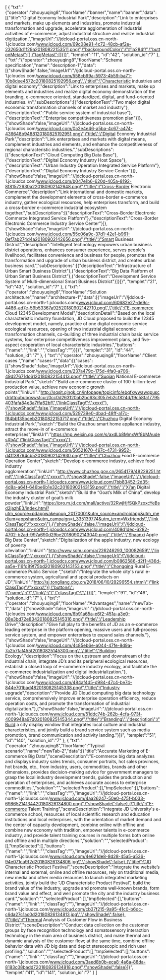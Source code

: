 [
	{
		"txt":"{\"operator\":\"zhouyuqing8\",\"floorName\":\"banner\",\"name\":\"banner\",\"data\":[{\"title\":\"Digital Economy Industrial Park\",\"description\":\"Link to enterprises and markets, make up elements and industries, promote industrial transformation and upgrade, accelerate agglomeration of industrial activities of e-commerce, adjust industrial structure and realize industrial digitization.\",\"imageUrl\":\"//jdcloud-portal.oss.cn-north-1.jcloudcs.com/www.jcloud.com/69c08e91-4c72-48cb-af2e-232650d1f29a20180822153511.png\",\"backgroundColor\":\"#1a284f\",\"buttonMetas\":[],\"tagMetas\":[]}]}",
		"templet":"11",
		"id":"42",
		"solution_id":"7"
	},
	{
		"txt":"{\"operator\":\"zhouyuqing8\",\"floorName\":\"Scheme specification\",\"name\":\"description-1\",\"data\":[{\"showShade\":false,\"imageUrl\":\"//jdcloud-portal.oss.cn-north-1.jcloudcs.com/www.jcloud.com/558cb99a-5973-4b59-ba71-10b8dee4572c20180825192956.png\",\"title\":\"Characteristic industries and digital economy\",\"description\":\"Link to enterprises and markets, make up elements and industries and realize digital economy demonstration of the branding, e-commerce oriented, standardized, digital, and fund-oriented industries. \\n\",\"subDescriptions\":[{\"descriptionText\":\"Two major digital economic transformation channels of market and industry\"},{\"descriptionText\":\"Public service system of industrial base\"},{\"descriptionText\":\"Enterprise competitiveness promotion plan\"}]},{\"showShade\":false,\"imageUrl\":\"//jdcloud-portal.oss.cn-north-1.jcloudcs.com/www.jcloud.com/0a2e4e46-a5ba-4c67-a474-436648b9488120180825192951.png\",\"title\":\"Digital Economy Industrial Park\",\"description\":\"Link enterprises and markets with digital means, complement industries and elements, and enhance the competitiveness of regional characteristic industries.\",\"subDescriptions\":[{\"descriptionText\":\"Cloud Computing Big Data Base\"},{\"descriptionText\":\"Digital Economy Industry Host Space\"},{\"descriptionText\":\"Urban Industry Operation Integrated Service Platform\"},{\"descriptionText\":\"Digital Economy Industry Service Center\"}]},{\"showShade\":false,\"imageUrl\":\"//jdcloud-portal.oss.cn-north-1.jcloudcs.com/www.jcloud.com/b047e1b6-620d-405a-8192-8f81572630a220180902142648.png\",\"title\":\"Cross-Border Electronic Commerce\",\"description\":\"Link international and domestic markets, complement the development elements of cross-border e-commerce industry, gather ecological resources, help enterprises transform, and build a cross-border e-commerce industrial ecosystem together.\",\"subDescriptions\":[{\"descriptionText\":\"Cross-Border Electronic Commerce Integrated Service Platform\"},{\"descriptionText\":\"Cross-Border Electronic Commerce Industry Service Center\"}]},{\"showShade\":false,\"imageUrl\":\"//jdcloud-portal.oss.cn-north-1.jcloudcs.com/www.jcloud.com/55c06a9c-37d1-42e1-b961-0ef7ab274d4a20180902142656.png\",\"title\":\"Smart Business District\",\"description\":\"Intelligent technology empowers urban business district operations, enhances consumer experience, serves people's livelihood, facilitates convenience and business for people, promotes the transformation and upgrade of urban business district, and creates urban business card.\",\"subDescriptions\":[{\"descriptionText\":\"Infrastructure of Urban Smart Business District\"},{\"descriptionText\":\"Big Data Platform of Urban Smart Business District\"},{\"descriptionText\":\"Development Service System of Multi-dimensional Smart Business District\"}]}]}",
		"templet":"21",
		"id":"43",
		"solution_id":"7"
	},
	{
		"txt":"{\"operator\":\"zhouyuqing8\",\"floorName\":\"Solution architecture\",\"name\":\"architecture-1\",\"data\":[{\"imageUrl\":\"//jdcloud-portal.oss.cn-north-1.jcloudcs.com/www.jcloud.com/60682e27-de9c-4486-ad7e-59b53367a92520180902142710.png\",\"title\":\"E-commerce Cloud 12345 Development Model\",\"descriptionDetail\":\"Based on the local characteristic industry foundation, JD Cloud proposed to build the 12345 development model, namely, practice of one digital economic service ecological resources, opening of two industrial digital economic transformation channels, co-building of three industrial chain basic service systems, four enterprise competitiveness improvement plans, and five-aspect cooperation of local characteristic industries.\",\"buttons\":{\"name\":\"\",\"link\":\"\",\"classTag\":\"\"}}]}",
		"templet":"31",
		"id":"44",
		"solution_id":"7"
	},
	{
		"txt":"{\"operator\":\"zhouyuqing8\",\"floorName\":\"Client cases \",\"name\":\"cases-1\",\"data\":[{\"cases\":[{\"showShade\":false,\"imageUrl\":\"//jdcloud-portal.oss.cn-north-1.jcloudcs.com/www.jcloud.com/237a479c-175d-4fa0-a706-49d27671dc6120180822154413.png\",\"title\":\"Suqian National E-commerce Industrial Park\",\"sketch\":\"Build an e-commerce cluster of 100-billion-level production value, achieve new economic growth points\",\"linkUrl\":\"http://sqsjt.qingk.cn/infopage/topicinfo/ebqfxwwawqpuscdrbttpububqswstcur/0cc0d263120ab2bc63c3057eb2cf824d/f9c58fa17795403fafa84e3a7ffa62bf\",\"linkClassTag\":\"xxxx\"},{\"showShade\":false,\"imageUrl\":\"//jdcloud-portal.oss.cn-north-1.jcloudcs.com/www.jcloud.com/529739e0-dbad-48ff-a17c-f84bb135bceb20180822153717.png\",\"title\":\"Chuzhou Digital Economy Industrial Park\",\"sketch\":\"Build the Chuzhou smart home appliance industry, attract the move-in of e-commerce enterprises\",\"linkUrl\":\"https://mp.weixin.qq.com/s/axdLb8MmxWf8bMAudesXbA\",\"linkClassTag\":\"xxxx\"},{\"showShade\":false,\"imageUrl\":\"//jdcloud-portal.oss.cn-north-1.jcloudcs.com/www.jcloud.com/50521670-497c-4731-9952-d41f38764cb520180902142930.png\",\"title\":\"Chuzhou Food E-commerce Operation Center\",\"sketch\":\"Develop e-commerce industry, achieve food industry agglomeration\",\"linkUrl\":\"http://www.chuzhou.gov.cn/2654179/48229251.html\",\"linkClassTag\":\"xxxx\"},{\"showShade\":false,\"imageUrl\":\"//jdcloud-portal.oss.cn-north-1.jcloudcs.com/www.jcloud.com/7bb83452-2d35-4d8a-a64f-646be6b1e32c20180902143159.png\",\"title\":\"Xi’an Digital Economy Industrial Park\",\"sketch\":\"Build the “Goat’s Milk of China”, develop the industry cluster of goat’s milk powder\",\"linkUrl\":\"https://pro.m.jd.com/mall/active/32RwjHjfSQkPzoxcYeBsd2jazhE3/index.html?utm_source=pdappwakeupup_20170001&utm_source=androidapp&utm_medium=appshare&utm_campaign=t_335139774&utm_term=Wxfriends\",\"linkClassTag\":\"xxxxxx\"},{\"showShade\":false,\"imageUrl\":\"//jdcloud-portal.oss.cn-north-1.jcloudcs.com/www.jcloud.com/408d1dec-6282-4702-b2ad-997a690d29be20180902143040.png\",\"title\":\"Shaanxi Apple Big Date Center\",\"sketch\":\"Digitalization of the apple industry, new ecology of poverty alleviation\",\"linkUrl\":\"http://www.sohu.com/a/226246293_100082659\",\"linkClassTag\":\"xxxxx\"},{\"showShade\":false,\"imageUrl\":\"//jdcloud-portal.oss.cn-north-1.jcloudcs.com/www.jcloud.com/b0862586-d2f1-436d-aa5e-116fd89f75bd20180902143153.png\",\"title\":\"Chongqing Rural E-commerce Public Service \",\"sketch\":\"Integrate the whole city's rural e-commerce system, agricultural and special products on JD\",\"linkUrl\":\"http://sj.tongliang.cbg.cn/2018/06/10/28296554.shtml\",\"linkClassTag\":\"xxxxx\"}],\"buttons\":{\"name\":\"\",\"link\":\"\",\"classTag\":\"\"}}]}",
		"templet":"91",
		"id":"46",
		"solution_id":"7"
	},
	{
		"txt":"{\"operator\":\"zhouyuqing8\",\"floorName\":\"Advantages\",\"name\":\"newTab-1\",\"data\":[{\"showShade\":false,\"imageUrl\":\"//jdcloud-portal.oss.cn-north-1.jcloudcs.com/www.jcloud.com/6b91a65a-e6f2-451a-a3e0-08e3bd72e83420180825145316.png\",\"title\":\"Leadership Drive\",\"description\":\"Give full play to the benefits of JD as an e-commerce leading enterprise in the platform opening, massive users and full-process service system, and empower enterprises to expand sales channels.\"},{\"showShade\":false,\"imageUrl\":\"//jdcloud-portal.oss.cn-north-1.jcloudcs.com/www.jcloud.com/4c85eb6e-a044-47fe-8d9a-7a2b7faf455f20180825145300.png\",\"title\":\"Building Ecology\",\"description\":\"Focus on the upstream and downstream of the industrial chain, integrate JD’s and its peripheral ecological resources, establish a closed loop of e-commerce industry ecology, and facilitate the e-commerce industrialization and digital industrialization.\"},{\"showShade\":false,\"imageUrl\":\"//jdcloud-portal.oss.cn-north-1.jcloudcs.com/www.jcloud.com/484af4d5-d984-47c4-be74-844e701bad4820180825145338.png\",\"title\":\"Industry upgrade\",\"description\":\"Provide JD Cloud computing big data technology service, comprehensively improve enterprise operation efficiency, reduce operation costs, and promote the transformation of industrial digitalization.\"},{\"showShade\":false,\"imageUrl\":\"//jdcloud-portal.oss.cn-north-1.jcloudcs.com/www.jcloud.com/51ddc74b-262b-4cfa-973f-4009948a97d020180825145344.png\",\"title\":\"Branding\",\"description\":\"Build a city display window that integrates local culture and industrial characteristics, and jointly build a brand service system such as media promotion, brand communication and activity landing.\"}]}",
		"templet":"51",
		"id":"140",
		"solution_id":"7"
	},
	{
		"txt":"{\"operator\":\"zhouyuqing8\",\"floorName\":\"Typical scenario\",\"name\":\"newTab-2\",\"data\":[{\"title\":\"Accurate Marketing of E-commerce Big Data\",\"sceneDescription\":\"E-commerce big data analyzes and displays industry sales trends, consumer portraits, hot sales provinces, hot brands, etc., from industry, users, commodities, brands and other dimensions, provides decision-making advice for government managers to grasp the local industry development trends, guides the production and operation of enterprises, and achieves accurate access to enterprise commodities.\",\"solution\":\"\",\"selectedProduct\":[],\"tmpSelected\":[],\"buttons\":{\"name\":\"\",\"link\":\"\",\"classTag\":\"\"},\"imageUrl\":\"//jdcloud-portal.oss.cn-north-1.jcloudcs.com/www.jcloud.com/4aa26247-50e0-475f-b033-69865214134420180826134800.png\",\"showShade\":false},{\"title\":\"E-commerce Talent Training\",\"sceneDescription\":\"Integrate JD University's e-commerce school, resources of local scientific research and education institutions and local enterprises, with the orientation of market demand and the center of capacity development, combine online with offline and combine new economy with tradition, empower talents in e-commerce industry, and provide talent training courses in multiple forms both online and offline and in multiple directions.\",\"solution\":\"\",\"selectedProduct\":[],\"tmpSelected\":[],\"buttons\":{\"name\":\"\",\"link\":\"\",\"classTag\":\"\"},\"imageUrl\":\"//jdcloud-portal.oss.cn-north-1.jcloudcs.com/www.jcloud.com/4e621de8-8d28-45a5-a536-94e071ca9f2d20180826134806.jpg\",\"showShade\":false},{\"title\":\"JD Characteristic Product Festival\",\"sceneDescription\":\"Integrate the website’s internal and external, online and offline resources, rely on traditional media, new media and other media resources to launch integrated marketing activities, jointly build the “JD Characteristic Product Festival”, build the brand value of the industry, upgrade and promote well-known brands, form brand value and effect, and well promote the city and the industry business card.\",\"solution\":\"\",\"selectedProduct\":[],\"tmpSelected\":[],\"buttons\":{\"name\":\"\",\"link\":\"\",\"classTag\":\"\"},\"imageUrl\":\"//jdcloud-portal.oss.cn-north-1.jcloudcs.com/www.jcloud.com/cb37f215-9a95-41c0-b6dc-c6da27c1ac0d20180826134813.jpg\",\"showShade\":false},{\"title\":\"Thermal Analysis of Customer Flow in Business District\",\"sceneDescription\":\"Conduct data collection on the customer groups by face recognition technology and somatosensory interaction technology in the main area of business district, and make thermal and dynamic analysis of the customer flow; at the same time, combine offline behavior data with JD big data and depict stereoscopic and rich user profiling.\",\"solution\":\"\",\"selectedProduct\":[],\"tmpSelected\":[],\"buttons\":{\"name\":\"\",\"link\":\"\",\"classTag\":\"\"},\"imageUrl\":\"//jdcloud-portal.oss.cn-north-1.jcloudcs.com/www.jcloud.com/3aed8b0b-eca8-4a6a-88da-8183c08badd720180826134818.png\",\"showShade\":false}]}",
		"templet":"41",
		"id":"141",
		"solution_id":"7"
	}
]
